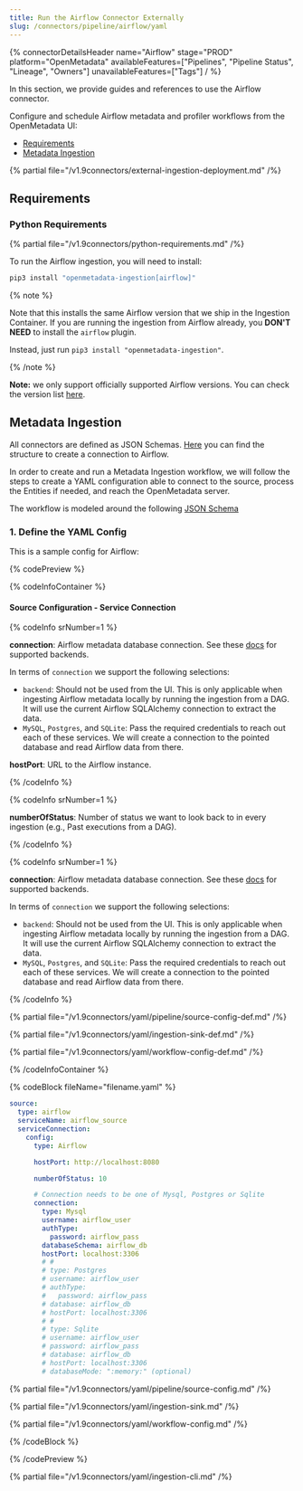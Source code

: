 ```yaml
---
title: Run the Airflow Connector Externally
slug: /connectors/pipeline/airflow/yaml
---
```


{% connectorDetailsHeader
name="Airflow"
stage="PROD"
platform="OpenMetadata"
availableFeatures=["Pipelines", "Pipeline Status", "Lineage", "Owners"]
unavailableFeatures=["Tags"]
/ %}

In this section, we provide guides and references to use the Airflow connector.

Configure and schedule Airflow metadata and profiler workflows from the OpenMetadata UI:

- [Requirements](#requirements)
- [Metadata Ingestion](#metadata-ingestion)

{% partial file="/v1.9connectors/external-ingestion-deployment.md" /%}

## Requirements

### Python Requirements

{% partial file="/v1.9connectors/python-requirements.md" /%}

To run the Airflow ingestion, you will need to install:

```bash
pip3 install "openmetadata-ingestion[airflow]"
```

{% note %}

Note that this installs the same Airflow version that we ship in the Ingestion Container. If you are running
the ingestion from Airflow already, you **DON'T NEED** to install the `airflow` plugin.

Instead, just run `pip3 install "openmetadata-ingestion"`.

{% /note %}


**Note:** we only support officially supported Airflow versions. You can check the version list [here](https://airflow.apache.org/docs/apache-airflow/stable/installation/supported-versions.html).

## Metadata Ingestion

All connectors are defined as JSON Schemas.
[Here](https://github.com/open-metadata/OpenMetadata/blob/main/openmetadata-spec/src/main/resources/json/schema/entity/services/connections/pipeline/airflowConnection.json)
you can find the structure to create a connection to Airflow.

In order to create and run a Metadata Ingestion workflow, we will follow
the steps to create a YAML configuration able to connect to the source,
process the Entities if needed, and reach the OpenMetadata server.

The workflow is modeled around the following
[JSON Schema](https://github.com/open-metadata/OpenMetadata/blob/main/openmetadata-spec/src/main/resources/json/schema/metadataIngestion/workflow.json)

### 1. Define the YAML Config

This is a sample config for Airflow:

{% codePreview %}

{% codeInfoContainer %}

#### Source Configuration - Service Connection

{% codeInfo srNumber=1 %}

**connection**: Airflow metadata database connection. See
  these [docs](https://airflow.apache.org/docs/apache-airflow/stable/howto/set-up-database.html)
  for supported backends.

In terms of `connection` we support the following selections:

- `backend`: Should not be used from the UI. This is only applicable when ingesting Airflow metadata locally by running
  the ingestion from a DAG. It will use the current Airflow SQLAlchemy connection to extract the data.
- `MySQL`, `Postgres`, and `SQLite`: Pass the required credentials to reach out each of these services. We will
  create a connection to the pointed database and read Airflow data from there.

**hostPort**: URL to the Airflow instance.


{% /codeInfo %}

{% codeInfo srNumber=1 %}

**numberOfStatus**: Number of status we want to look back to in every ingestion (e.g., Past executions from a DAG).



{% /codeInfo %}

{% codeInfo srNumber=1 %}

**connection**: Airflow metadata database connection. See
  these [docs](https://airflow.apache.org/docs/apache-airflow/stable/howto/set-up-database.html)
  for supported backends.

In terms of `connection` we support the following selections:

- `backend`: Should not be used from the UI. This is only applicable when ingesting Airflow metadata locally by running
  the ingestion from a DAG. It will use the current Airflow SQLAlchemy connection to extract the data.
- `MySQL`, `Postgres`, and `SQLite`: Pass the required credentials to reach out each of these services. We will
  create a connection to the pointed database and read Airflow data from there.

{% /codeInfo %}

{% partial file="/v1.9connectors/yaml/pipeline/source-config-def.md" /%}

{% partial file="/v1.9connectors/yaml/ingestion-sink-def.md" /%}

{% partial file="/v1.9connectors/yaml/workflow-config-def.md" /%}

{% /codeInfoContainer %}

{% codeBlock fileName="filename.yaml" %}

```yaml {% isCodeBlock=true %}
source:
  type: airflow
  serviceName: airflow_source
  serviceConnection:
    config:
      type: Airflow
```
```yaml {% srNumber=6 %}
      hostPort: http://localhost:8080
```
```yaml {% srNumber=6 %}
      numberOfStatus: 10
```
```yaml {% srNumber=6 %}
      # Connection needs to be one of Mysql, Postgres or Sqlite
      connection:
        type: Mysql
        username: airflow_user
        authType:
          password: airflow_pass
        databaseSchema: airflow_db
        hostPort: localhost:3306
        # #
        # type: Postgres
        # username: airflow_user
        # authType:
        #   password: airflow_pass
        # database: airflow_db
        # hostPort: localhost:3306
        # #
        # type: Sqlite
        # username: airflow_user
        # password: airflow_pass
        # database: airflow_db
        # hostPort: localhost:3306
        # databaseMode: ":memory:" (optional)
```

{% partial file="/v1.9connectors/yaml/pipeline/source-config.md" /%}

{% partial file="/v1.9connectors/yaml/ingestion-sink.md" /%}

{% partial file="/v1.9connectors/yaml/workflow-config.md" /%}

{% /codeBlock %}

{% /codePreview %}

{% partial file="/v1.9connectors/yaml/ingestion-cli.md" /%}

